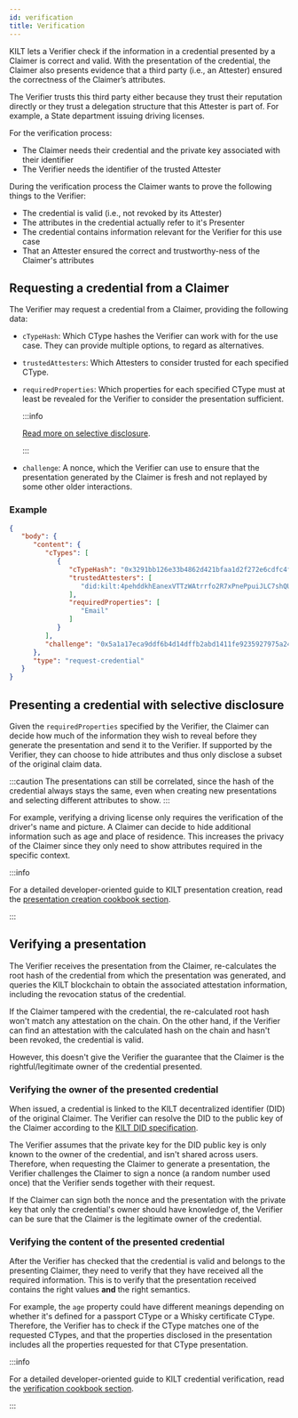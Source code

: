 ```yaml
---
id: verification
title: Verification
---
```


KILT lets a Verifier check if the information in a credential presented by a Claimer is correct and valid.
With the presentation of the credential, the Claimer also presents evidence that a third party (i.e., an Attester) ensured the correctness of the Claimer’s attributes.

The Verifier trusts this third party either because they trust their reputation directly or they trust a delegation structure that this Attester is part of.
For example, a State department issuing driving licenses.

For the verification process:

-   The Claimer needs their credential and the private key associated with their identifier
-   The Verifier needs the identifier of the trusted Attester

During the verification process the Claimer wants to prove the following things to the Verifier:

-   The credential is valid (i.e., not revoked by its Attester)
-   The attributes in the credential actually refer to it's Presenter
-   The credential contains information relevant for the Verifier for this use case
- That an Attester ensured the correct and trustworthy-ness of the Claimer's attributes

## Requesting a credential from a Claimer

The Verifier may request a credential from a Claimer, providing the following data:

-   `cTypeHash`: Which CType hashes the Verifier can work with for the use case. They can provide multiple options, to regard as alternatives.
-   `trustedAttesters`: Which Attesters to consider trusted for each specified CType.
-   `requiredProperties`: Which properties for each specified CType must at least be revealed for the Verifier to consider the presentation sufficient.

    :::info

    [Read more on selective disclosure](#presenting-a-credential-with-selective-disclosure).

    :::
-   `challenge`: A nonce, which the Verifier can use to ensure that the presentation generated by the Claimer is fresh and not replayed by some other older interactions.

### Example

```json
{
   "body": {
      "content": {
         "cTypes": [
            {
               "cTypeHash": "0x3291bb126e33b4862d421bfaa1d2f272e6cdfc4f96658988fbcffea8914bd9ac",
               "trustedAttesters": [
                  "did:kilt:4pehddkhEanexVTTzWAtrrfo2R7xPnePpuiJLC7shQU894aY"
               ],
               "requiredProperties": [
                  "Email"
               ]
            }
         ],
         "challenge": "0x5a1a17eca9ddf6b4d14dffb2abd1411fe9235927975a246b3963db86dfb7de5f"
      },
      "type": "request-credential"
   }
}
```

## Presenting a credential with selective disclosure

Given the `requiredProperties` specified by the Verifier, the Claimer can decide how much of the information they wish to reveal before they generate the presentation and send it to the Verifier.
If supported by the Verifier, they can choose to hide attributes and thus only disclose a subset of the original claim data.

:::caution
The presentations can still be correlated, since the hash of the credential always stays the same, even when creating new presentations and selecting different attributes to show.
:::

For example, verifying a driving license only requires the verification of the driver's name and picture. A Claimer can decide to hide additional information such as age and place of residence.
This increases the privacy of the Claimer since they only need to show attributes required in the specific context.

:::info

For a detailed developer-oriented guide to KILT presentation creation, read the [presentation creation cookbook section](../../develop/01_sdk/02_cookbook/04_claiming/04_presentation_creation.md).

:::

## Verifying a presentation

The Verifier receives the presentation from the Claimer, re-calculates the root hash of the credential from which the presentation was generated, and queries the KILT blockchain to obtain the associated attestation information, including the revocation status of the credential.

If the Claimer tampered with the credential, the re-calculated root hash won't match any attestation on the chain.
On the other hand, if the Verifier can find an attestation with the calculated hash on the chain and hasn't been revoked, the credential is valid.

However, this doesn't give the Verifier the guarantee that the Claimer is the rightful/legitimate owner of the credential presented.

### Verifying the owner of the presented credential

When issued, a credential is linked to the KILT decentralized identifier (DID) of the original Claimer.
The Verifier can resolve the DID to the public key of the Claimer according to the [KILT DID specification](https://github.com/KILTprotocol/spec-kilt-did).

The Verifier assumes that the private key for the DID public key is only known to the owner of the credential, and isn't shared across users.
Therefore, when requesting the Claimer to generate a presentation, the Verifier challenges the Claimer to sign a nonce (a random number used once) that the Verifier sends together with their request.

If the Claimer can sign both the nonce and the presentation with the private key that only the credential's owner should have knowledge of, the Verifier can be sure that the Claimer is the legitimate owner of the credential.

### Verifying the content of the presented credential

After the Verifier has checked that the credential is valid and belongs to the presenting Claimer, they need to verify that they have received all the required information.
This is to verify that the presentation received contains the right values **and** the right semantics.

For example, the `age` property could have different meanings depending on whether it's defined for a passport CType or a Whisky certificate CType.
Therefore, the Verifier has to check if the CType matches one of the requested CTypes, and that the properties disclosed in the presentation includes all the properties requested for that CType presentation.

:::info

For a detailed developer-oriented guide to KILT credential verification, read the [verification cookbook section](../../develop/01_sdk/02_cookbook/04_claiming/05_presentation_verification.md).

:::

